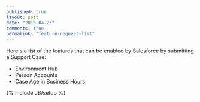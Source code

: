 ```yaml
---
published: true
layout: post
date: "2015-04-23"
comments: true
permalink: "feature-request-list"
---
```


Here's a list of the features that can be enabled by Salesforce by submitting a Support Case:
- Environment Hub
- Person Accounts
- Case Age in Business Hours

{% include JB/setup %}
